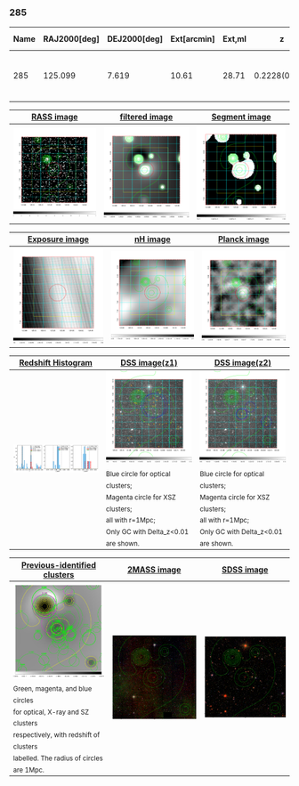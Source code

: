 <div STYLE="page-break-after: always;"></div>

### 285

|Name|RAJ2000[deg]|DEJ2000[deg] |Ext[arcmin]| Ext,ml | z | z_src| C|GC(XSZ,Delta_z<0.01)| GC(OPT,Delta_z<0.01)|GC| R_sig[arcmin] | R500[arcmin] | R500[Mpc]| CRsig[c/s] | CR500[c/s] |L500[1E44 erg/s]|F500[1E-12 erg/s/cm^2]| M500[1E14 Msun]|Tx[keV]|Cnt_sig|Beta|Rc[arcmin]|Comment|Alias|
|---|---|---|---|---|---|------|---|--------|---------|----------|---|---|---|---|---|---|---|---|---|---|---|---|---|---|
|285| 125.099| 7.619| 10.61| 28.71| 0.2228(0.005)| z2, z_opt| S| -| RM, W| A, C, F20, N, W| 9.775| 4.607| 0.991| 0.086(0.043)| 0.079(0.040)| 2.338(1.042)| 1.597(0.712)| 3.46(0.74)| 4.95(0.68)| 42.4| 0.753(-0.167+0.168)| 5.581(-1.799+1.754)| -| t459|

|[RASS image](../image/285/285_img.pdf)|[filtered image](../image/285/285_fil.pdf)|[Segment image](../image/285/285_seg.pdf)|
|-------------------|--------------------|-------------------|
| <img src="../image/285/285_img.png" width="300">  | <img src="../image/285/285_fil.png" width="300">   | <img src="../image/285/285_seg.png" width="300">  |

|[Exposure image](../image/285/285_mex.pdf)| [nH image](../image/285/285_nh.pdf)| [Planck image](../image/285/285_p.pdf)|
|-------------------|--------------------|-------------------|
|<img src="../image/285/285_mex.png" width="300">   | <img src="../image/285/285_nh.png" width="300">    | <img src="../image/285/285_p.png" width="300"> |

|[Redshift Histogram](../image/285/285_zg.pdf) | [DSS image(z1)](../image/285/285_dss_z1.pdf)      |  [DSS image(z2)](../image/285/285_dss_z2.pdf)    |
|-------------------|--------------------|-------------------|
|<img src="../image/285/285_zg.png" width="300"> |<img src="../image/285/285_dss_z1.png" width="300"> <sub><br>Blue circle for optical clusters; <br>Magenta circle for XSZ clusters; <br>all with r=1Mpc; <br>Only GC with Delta_z<0.01 are shown. </sub>| <img src="../image/285/285_dss_z2.png" width="300"><sub><br>Blue circle for optical clusters; <br>Magenta circle for XSZ clusters; <br>all with r=1Mpc; <br>Only GC with Delta_z<0.01 are shown. </sub> |

|[Previous-identified clusters](../image/285/285_gc.pdf) | [2MASS image](../image/285/285_2mass.pdf)      |[SDSS image](../image/285/285_sdss.pdf)   |
|-------------------|-------------------|-------------------|
|<img src=../image/285/285_gc.png width="300"> <br><sub>Green, magenta, and blue circles <br>for optical, X-ray and SZ clusters <br>respectively, with redshift of clusters <br>labelled. The radius of circles <br>are 1Mpc.</sub>|<img src="../image/285/285_2mass.png" width="300">  | <img src="../image/285/285_sdss.png" width="300">  |




